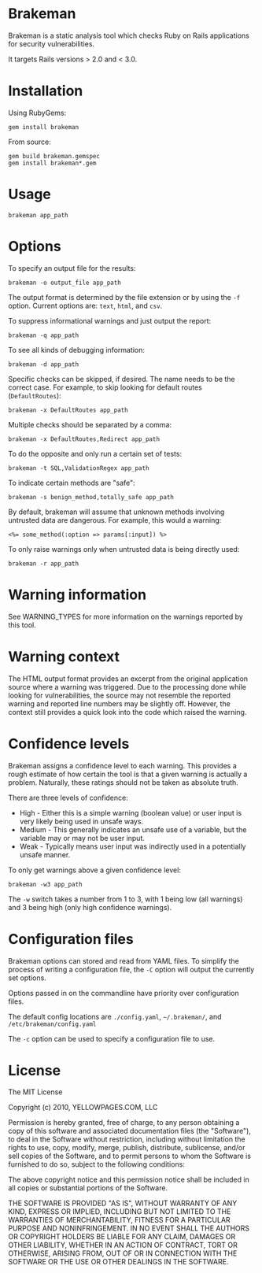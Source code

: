 # Brakeman

Brakeman is a static analysis tool which checks Ruby on Rails applications for security vulnerabilities.

It targets Rails versions > 2.0 and < 3.0.

# Installation

Using RubyGems:

    gem install brakeman

From source:

    gem build brakeman.gemspec
    gem install brakeman*.gem

# Usage

    brakeman app_path

# Options

To specify an output file for the results:

    brakeman -o output_file app_path

The output format is determined by the file extension or by using the `-f` option. Current options are: `text`, `html`, and `csv`.

To suppress informational warnings and just output the report:

    brakeman -q app_path

To see all kinds of debugging information:

    brakeman -d app_path

Specific checks can be skipped, if desired. The name needs to be the correct case. For example, to skip looking for default routes (`DefaultRoutes`):

    brakeman -x DefaultRoutes app_path

Multiple checks should be separated by a comma:

    brakeman -x DefaultRoutes,Redirect app_path

To do the opposite and only run a certain set of tests:

    brakeman -t SQL,ValidationRegex app_path

To indicate certain methods are "safe":

    brakeman -s benign_method,totally_safe app_path

By default, brakeman will assume that unknown methods involving untrusted data are dangerous. For example, this would a warning:

    <%= some_method(:option => params[:input]) %>

To only raise warnings only when untrusted data is being directly used:

    brakeman -r app_path

# Warning information

See WARNING_TYPES for more information on the warnings reported by this tool.

# Warning context

The HTML output format provides an excerpt from the original application source where a warning was triggered. Due to the processing done while looking for vulnerabilities, the source may not resemble the reported warning and reported line numbers may be slightly off. However, the context still provides a quick look into the code which raised the warning.

# Confidence levels

Brakeman assigns a confidence level to each warning. This provides a rough estimate of how certain the tool is that a given warning is actually a problem. Naturally, these ratings should not be taken as absolute truth.

There are three levels of confidence:

 + High - Either this is a simple warning (boolean value) or user input is very likely being used in unsafe ways.
 + Medium - This generally indicates an unsafe use of a variable, but the variable may or may not be user input.
 + Weak - Typically means user input was indirectly used in a potentially unsafe manner.

To only get warnings above a given confidence level:

    brakeman -w3 app_path

The `-w` switch takes a number from 1 to 3, with 1 being low (all warnings) and 3 being high (only high confidence warnings).

# Configuration files

Brakeman options can stored and read from YAML files. To simplify the process of writing a configuration file, the `-C` option will output the currently set options.

Options passed in on the commandline have priority over configuration files.

The default config locations are `./config.yaml`, `~/.brakeman/`, and `/etc/brakeman/config.yaml`

The `-c` option can be used to specify a configuration file to use.

# License

The MIT License

Copyright (c) 2010, YELLOWPAGES.COM, LLC

Permission is hereby granted, free of charge, to any person obtaining a copy
of this software and associated documentation files (the "Software"), to deal
in the Software without restriction, including without limitation the rights
to use, copy, modify, merge, publish, distribute, sublicense, and/or sell
copies of the Software, and to permit persons to whom the Software is
furnished to do so, subject to the following conditions:

The above copyright notice and this permission notice shall be included in
all copies or substantial portions of the Software.

THE SOFTWARE IS PROVIDED "AS IS", WITHOUT WARRANTY OF ANY KIND, EXPRESS OR
IMPLIED, INCLUDING BUT NOT LIMITED TO THE WARRANTIES OF MERCHANTABILITY,
FITNESS FOR A PARTICULAR PURPOSE AND NONINFRINGEMENT. IN NO EVENT SHALL THE
AUTHORS OR COPYRIGHT HOLDERS BE LIABLE FOR ANY CLAIM, DAMAGES OR OTHER
LIABILITY, WHETHER IN AN ACTION OF CONTRACT, TORT OR OTHERWISE, ARISING FROM,
OUT OF OR IN CONNECTION WITH THE SOFTWARE OR THE USE OR OTHER DEALINGS IN
THE SOFTWARE.
